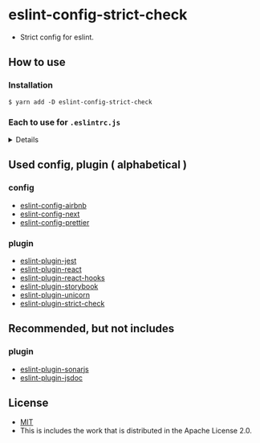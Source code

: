# eslint-config-strict-check
- Strict config for eslint.

## How to use
### Installation

```shell
$ yarn add -D eslint-config-strict-check
```

### Each to use for `.eslintrc.js`

<details>

#### Use for TypeScript

```javascript
// .eslintrc.js
module.exports = {
    extends: ["strict-check/legacy"] // or ["strict-check/legacy-typescript"]
}
```

#### Use for TypeScript with Jest

```javascript
// .eslintrc.js
module.exports = {
    extends: ["strict-check/legacy-typescript-max"]
}
```

#### Use for React with TypeScript

```javascript
// .eslintrc.js
module.exports = {
    extends: ["strict-check/legacy-react"]
}
```

#### Use for React with TypeScript, Jest, Storybook

```javascript
// .eslintrc.js
module.exports = {
    extends: ["strict-check/legacy-react-max"]
}
```

#### Use for Next.js with TypeScript

```javascript
// .eslintrc.js
module.exports = {
    extends: ["strict-check/legacy-next"]
}
```

#### Use for Next.js with TypeScript, Jest, Storybook

```javascript
// .eslintrc.js
module.exports = {
    extends: ["strict-check/legacy-next-max"]
}
```

### Each to use for `eslint.config.js`

</details>

## Used config, plugin ( alphabetical )
### config
- [eslint-config-airbnb](https://www.npmjs.com/package/eslint-config-airbnb)
- [eslint-config-next](https://www.npmjs.com/package/eslint-config-next)
- [eslint-config-prettier](https://www.npmjs.com/package/eslint-config-prettier)

### plugin
- [eslint-plugin-jest](https://www.npmjs.com/package/eslint-plugin-jest)
- [eslint-plugin-react](https://www.npmjs.com/package/eslint-plugin-react)
- [eslint-plugin-react-hooks](https://www.npmjs.com/package/eslint-plugin-react-hooks)
- [eslint-plugin-storybook](https://www.npmjs.com/package/eslint-plugin-storybook)
- [eslint-plugin-unicorn](https://www.npmjs.com/package/eslint-plugin-unicorn)
- [eslint-plugin-strict-check](https://www.npmjs.com/package/eslint-plugin-strict-check)

## Recommended, but not includes
### plugin
- [eslint-plugin-sonarjs](https://www.npmjs.com/package/eslint-plugin-sonarjs)
- [eslint-plugin-jsdoc](https://www.npmjs.com/package/eslint-plugin-jsdoc)

## License
- [MIT](LICENSE)
- This is includes the work that is distributed in the Apache License 2.0.
